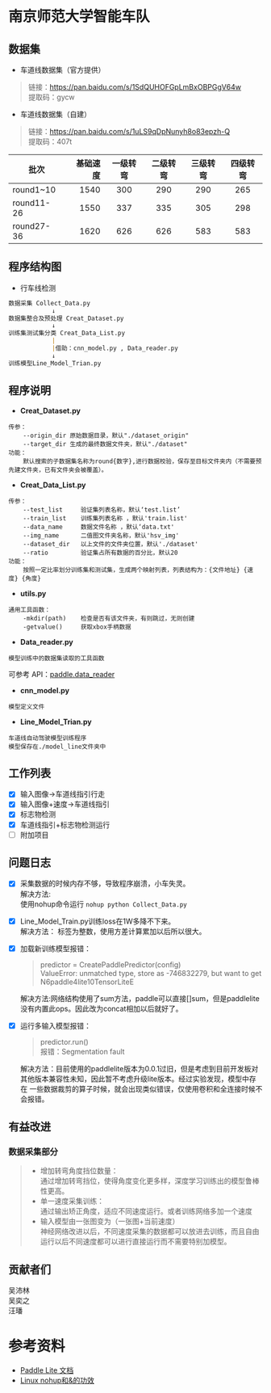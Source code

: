 # 南京师范大学智能车队
## 数据集
- 车道线数据集（官方提供）
>链接：https://pan.baidu.com/s/1SdQUHOFGpLmBxOBPGgV64w  
提取码：gycw

- 车道线数据集（自建）  

>链接：https://pan.baidu.com/s/1uLS9qDpNunyh8o83epzh-Q  
提取码：407t  

| 批次        | 基础速度   |  一级转弯  | 二级转弯 | 三级转弯 | 四级转弯 |
| --------   | -----:    | :----:   | :----:  |:----:  |:----:  |
| round1~10  | 1540   |   300   | 290     | 290    |  265   |
| round11-26 | 1550     |337     |335       |305     |298       |
|round27-36  | 1620    | 626    |626        | 583   | 583       |
## 程序结构图  
- 行车线检测  

```Markdown
数据采集 Collect_Data.py
            ↓
数据集整合及预处理 Creat_Dataset.py
            ↓
训练集测试集分类 Creat_Data_List.py
            |
            |借助：cnn_model.py , Data_reader.py
            ↓
训练模型Line_Model_Trian.py
```

## 程序说明  
* __Creat_Dataset.py__  
```buildoutcfg
传参：  
    --origin_dir 原始数据目录，默认"./dataset_origin"  
    --target_dir 生成的最终数据文件夹，默认"./dataset"
功能：  
    默认搜索的子数据集名称为round{数字},进行数据校验，保存至目标文件夹内（不需要预先建文件夹，已有文件夹会被覆盖）。
```
* __Creat_Data_List.py__
```buildoutcfg
传参：
    --test_list     验证集列表名称，默认‘test.list’
    --train_list    训练集列表名称 ，默认'train.list'
    --data_name     数据文件名称 ，默认‘data.txt'
    --img_name      二值图文件夹名称，默认'hsv_img'
    --dataset_dir   以上文件的文件夹位置，默认'./dataset'
    --ratio         验证集占所有数据的百分比，默认20
功能：
    按照一定比率划分训练集和测试集，生成两个映射列表，列表结构为：{文件地址} {速度} {角度}
```
* __utils.py__
```buildoutcfg
通用工具函数：
    -mkdir(path)    检查是否有该文件夹，有则跳过，无则创建
    -getvalue()     获取xbox手柄数据
```
* __Data_reader.py__
```buildoutcfg
模型训练中的数据集读取的工具函数
```
可参考 API：[paddle.data_reader](https://www.paddlepaddle.org.cn/documentation/docs/zh/api_cn/data_cn/data_reader_cn/Reader_cn.html)

* __cnn_model.py__
```buildoutcfg
模型定义文件
```
* __Line_Model_Trian.py__
```buildoutcfg
车道线自动驾驶模型训练程序
模型保存在./model_line文件夹中
```

## 工作列表
- [x] 输入图像->车道线指引行走
- [x] 输入图像+速度->车道线指引
- [x] 标志物检测
- [x] 车道线指引+标志物检测运行
- [ ] 附加项目

## 问题日志
- [x] 采集数据的时候内存不够，导致程序崩溃，小车失灵。  
解决方法:  
使用nohup命令运行  `nohup python Collect_Data.py`

- [x] Line_Model_Train.py训练loss在1W多降不下来。  
解决方法： 标签为整数，使用方差计算累加以后所以很大。 

- [x] 加载新训练模型报错： 
    > predictor = CreatePaddlePredictor(config)  
    ValueError: unmatched type, store as -746832279, but want to get N6paddle4lite10TensorLiteE 

    解决方法:网络结构使用了sum方法，paddle可以直接[]sum，但是paddlelite没有内置此ops。因此改为concat相加以后就好了。
- [x] 运行多输入模型报错：
    >predictor.run()  
    报错：Segmentation fault  

    解决方法：目前使用的paddlelite版本为0.0.1过旧，但是考虑到目前开发板对其他版本兼容性未知，因此暂不考虑升级lite版本。经过实验发现，模型中存在
    一些数据裁剪的算子时候，就会出现类似错误，仅使用卷积和全连接时候不会报错。

## 有益改进
### 数据采集部分
>* 增加转弯角度挡位数量：  
>通过增加转弯挡位，使得角度变化更多样，深度学习训练出的模型鲁棒性更高。  
>* 单一速度采集训练：  
>通过输出矫正角度，适应不同速度运行。或者训练网络多加一个速度
>* 输入模型由一张图变为（一张图+当前速度）  
>神经网络改进以后，不同速度采集的数据都可以放进去训练，而且自由运行以后不同速度都可以进行直接运行而不需要特别加模型。

## 贡献者们  
吴沛林  
吴奕之  
汪璠

# 参考资料
- [Paddle Lite 文档](https://paddle-lite.readthedocs.io/zh/latest/introduction/tech_highlights.html)
- [Linux nohup和&的功效](https://www.cnblogs.com/laoyeye/p/9346330.html)  
